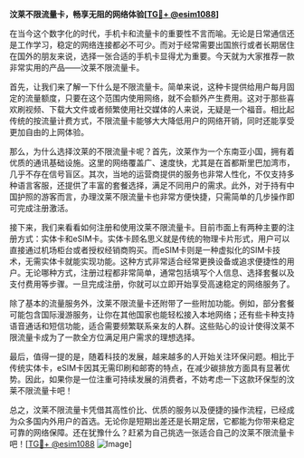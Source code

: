 **汶莱不限流量卡，畅享无阻的网络体验[[TG💪+ @esim1088](https://t.me/s/esim1088)]**

在当今这个数字化的时代，手机卡和流量卡的重要性不言而喻。无论是日常通信还是工作学习，稳定的网络连接都必不可少。而对于经常需要出国旅行或者长期居住在国外的朋友来说，选择一张合适的手机卡显得尤为重要。今天就为大家推荐一款非常实用的产品——汶莱不限流量卡。

首先，让我们来了解一下什么是不限流量卡。简单来说，这种卡提供给用户每月固定的流量额度，只要在这个范围内使用网络，就不会额外产生费用。这对于那些喜欢刷视频、下载大文件或者频繁使用社交媒体的人来说，无疑是一个福音。相比起传统的按流量计费方式，不限流量卡能够大大降低用户的网络开销，同时还能享受更加自由的上网体验。

那么，为什么选择汶莱的不限流量卡呢？首先，汶莱作为一个东南亚小国，拥有着优质的通讯基础设施。这里的网络覆盖广、速度快，尤其是在首都斯里巴加湾市，几乎不存在信号盲区。其次，当地的运营商提供的服务也非常人性化，不仅支持多种语言客服，还提供了丰富的套餐选择，满足不同用户的需求。此外，对于持有中国护照的游客而言，办理汶莱不限流量卡也非常方便快捷，只需简单的几步操作即可完成注册激活。

接下来，我们来看看如何注册和使用汶莱不限流量卡。目前市面上有两种主要的注册方式：实体卡和eSIM卡。实体卡顾名思义就是传统的物理卡片形式，用户可以直接通过机场柜台或者授权经销商购买。而eSIM卡则是一种虚拟化的SIM卡技术，无需实体卡就能实现功能。这种方式非常适合经常更换设备或追求便捷性的用户。无论哪种方式，注册过程都非常简单，通常包括填写个人信息、选择套餐以及支付费用等步骤。一旦完成注册，你就可以立即开始享受高速稳定的网络服务了。

除了基本的流量服务外，汶莱不限流量卡还附带了一些附加功能。例如，部分套餐可能包含国际漫游服务，让你在其他国家也能轻松接入本地网络；还有些卡种支持语音通话和短信功能，适合需要频繁联系亲友的人群。这些贴心的设计使得汶莱不限流量卡成为了一款全方位满足用户需求的理想选择。

最后，值得一提的是，随着科技的发展，越来越多的人开始关注环保问题。相比于传统实体卡，eSIM卡因其无需印刷和邮寄的特点，在减少碳排放方面具有显著优势。因此，如果你是一位注重可持续发展的消费者，不妨考虑一下这款环保型的汶莱不限流量卡吧！

总之，汶莱不限流量卡凭借其高性价比、优质的服务以及便捷的操作流程，已经成为众多国内外用户的首选。无论你是短期出差还是长期定居，它都能为你带来稳定可靠的网络保障。还在犹豫什么？赶紧为自己挑选一张适合自己的汶莱不限流量卡吧！[[TG💪+ @esim1088](https://t.me/s/esim1088) ![Image](https://i.postimg.cc/4NQfJmqS/Snipaste-2025-05-13-00-14-12.png)]